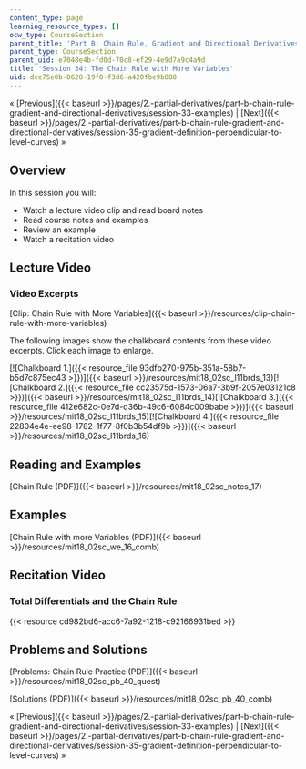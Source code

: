 ```yaml
---
content_type: page
learning_resource_types: []
ocw_type: CourseSection
parent_title: 'Part B: Chain Rule, Gradient and Directional Derivatives'
parent_type: CourseSection
parent_uid: e7048e4b-fd0d-70c8-ef29-4e9d7a9c4a9d
title: 'Session 34: The Chain Rule with More Variables'
uid: dce75e0b-0628-19f0-f3d6-a420fbe9b880
---
```


« [Previous]({{< baseurl >}}/pages/2.-partial-derivatives/part-b-chain-rule-gradient-and-directional-derivatives/session-33-examples) | [Next]({{< baseurl >}}/pages/2.-partial-derivatives/part-b-chain-rule-gradient-and-directional-derivatives/session-35-gradient-definition-perpendicular-to-level-curves) »

Overview
--------

In this session you will:

*   Watch a lecture video clip and read board notes
*   Read course notes and examples
*   Review an example
*   Watch a recitation video

Lecture Video
-------------

### Video Excerpts

[Clip: Chain Rule with More Variables]({{< baseurl >}}/resources/clip-chain-rule-with-more-variables)

The following images show the chalkboard contents from these video excerpts. Click each image to enlarge.

[![Chalkboard 1.]({{< resource_file 93dfb270-975b-351a-58b7-b5d7c875ec43 >}})]({{< baseurl >}}/resources/mit18_02sc_l11brds_13)[![Chalkboard 2.]({{< resource_file cc23575d-1573-06a7-3b9f-2057e03121c8 >}})]({{< baseurl >}}/resources/mit18_02sc_l11brds_14)[![Chalkboard 3.]({{< resource_file 412e682c-0e7d-d36b-49c6-6084c009babe >}})]({{< baseurl >}}/resources/mit18_02sc_l11brds_15)[![Chalkboard 4.]({{< resource_file 22804e4e-ee98-1782-1f77-8f0b3b54df9b >}})]({{< baseurl >}}/resources/mit18_02sc_l11brds_16)

Reading and Examples
--------------------

[Chain Rule (PDF)]({{< baseurl >}}/resources/mit18_02sc_notes_17)

Examples
--------

[Chain Rule with more Variables (PDF)]({{< baseurl >}}/resources/mit18_02sc_we_16_comb)

Recitation Video
----------------

### Total Differentials and the Chain Rule

{{< resource cd982bd6-acc6-7a92-1218-c92166931bed >}}

Problems and Solutions
----------------------

[Problems: Chain Rule Practice (PDF)]({{< baseurl >}}/resources/mit18_02sc_pb_40_quest)

[Solutions (PDF)]({{< baseurl >}}/resources/mit18_02sc_pb_40_comb)

« [Previous]({{< baseurl >}}/pages/2.-partial-derivatives/part-b-chain-rule-gradient-and-directional-derivatives/session-33-examples) | [Next]({{< baseurl >}}/pages/2.-partial-derivatives/part-b-chain-rule-gradient-and-directional-derivatives/session-35-gradient-definition-perpendicular-to-level-curves) »